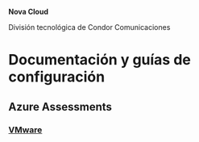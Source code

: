 **Nova Cloud** 

División tecnológica de Condor Comunicaciones

# Documentación y guías de configuración 
## Azure Assessments
### [VMware](azure-assessments/vmware.md)
